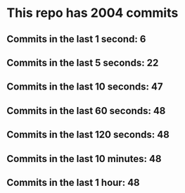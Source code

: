 # This repo has 2004 commits

## Commits in the last 1 second: 6
## Commits in the last 5 seconds: 22
## Commits in the last 10 seconds: 47
## Commits in the last 60 seconds: 48
## Commits in the last 120 seconds: 48
## Commits in the last 10 minutes: 48
## Commits in the last 1 hour: 48

